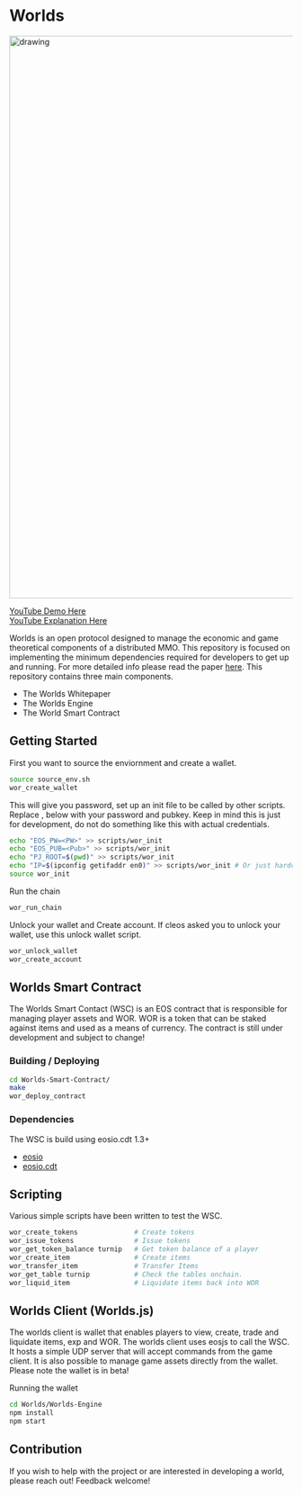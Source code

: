 # Worlds

<img src="Graphics/Header.png" alt="drawing" width="1000"/>

[YouTube Demo Here](https://www.youtube.com/watch?v=OrOZVr-j92A&t) <br>
[YouTube Explanation Here](https://www.youtube.com/watch?v=wfqsvlMFGHs&t)

Worlds is an open protocol designed to manage the economic and game theoretical components of a distributed MMO. This repository is focused on implementing the minimum dependencies required for developers to get up and running. For more detailed info please read the paper [here](https://github.com/Machine-Hum/Worlds/blob/master/Worlds-Whitepaper/worlds/whitepaper.pdf). This repository contains three main components.

* The Worlds Whitepaper
* The Worlds Engine
* The World Smart Contract

## Getting Started
First you want to source the enviornment and create a wallet.
```bash
source source_env.sh
wor_create_wallet
```

This will give you password, set up an init file to be called by other scripts.
Replace <PW>, <Pub> below with your password and pubkey. Keep in mind this is just
for development, do not do something like this with actual credentials.
```bash
echo "EOS_PW=<PW>" >> scripts/wor_init
echo "EOS_PUB=<Pub>" >> scripts/wor_init
echo "PJ_ROOT=$(pwd)" >> scripts/wor_init
echo "IP=$(ipconfig getifaddr en0)" >> scripts/wor_init # Or just hardcode in your IP address
source wor_init
```

Run the chain
```bash
wor_run_chain
```

Unlock your wallet and Create account. If cleos asked you to unlock your wallet,
use this unlock wallet script.
```bash
wor_unlock_wallet
wor_create_account
```

## Worlds Smart Contract 
The Worlds Smart Contact (WSC) is an EOS contract that is responsible for
managing player assets and WOR. WOR is a token that can be staked against items
and used as a means of currency. The contract is still under development and
subject to change!

### Building / Deploying
```bash
cd Worlds-Smart-Contract/  
make
wor_deploy_contract
```

### Dependencies
The WSC is build using eosio.cdt 1.3+
* [eosio](https://github.com/EOSIO/eos)
* [eosio.cdt](https://github.com/EOSIO/eosio.cdt)

## Scripting
Various simple scripts have been written to test the WSC. 

```bash
wor_create_tokens              # Create tokens
wor_issue_tokens               # Issue tokens
wor_get_token_balance turnip   # Get token balance of a player
wor_create_item                # Create items
wor_transfer_item              # Transfer Items
wor_get_table turnip           # Check the tables onchain.
wor_liquid_item                # Liquidate items back into WOR
```

## Worlds Client (Worlds.js)
The worlds client is wallet that enables players to view, create, trade and liquidate items, exp and WOR. The worlds client uses eosjs to call the WSC. It hosts a simple UDP server that will accept commands from the game client. It is also possible to manage game assets directly from the wallet. Please note the wallet is in beta!

Running the wallet
```bash
cd Worlds/Worlds-Engine
npm install
npm start
```

## Contribution
If you wish to help with the project or are interested in developing a world, please reach out! Feedback welcome!
